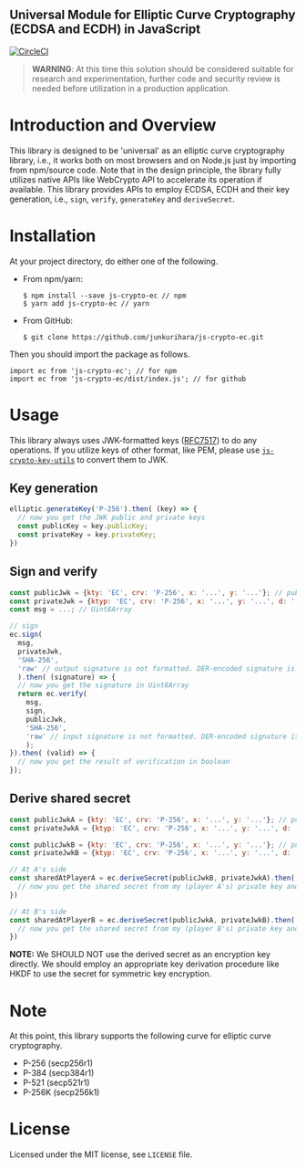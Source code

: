 Universal Module for Elliptic Curve Cryptography (ECDSA and ECDH) in JavaScript
--
[![CircleCI](https://circleci.com/gh/junkurihara/js-crypto-ec.svg?style=svg)](https://circleci.com/gh/junkurihara/js-crypto-ec)

> **WARNING**: At this time this solution should be considered suitable for research and experimentation, further code and security review is needed before utilization in a production application.

# Introduction and Overview
This library is designed to be 'universal' as an elliptic curve cryptography library, i.e., it works both on most browsers and on Node.js just by importing from npm/source code. Note that in the design principle, the library fully utilizes native APIs like WebCrypto API to accelerate its operation if available. This library provides APIs to employ ECDSA, ECDH and their key generation, i.e., `sign`, `verify`, `generateKey` and `deriveSecret`.

# Installation
At your project directory, do either one of the following.

- From npm/yarn:
  ```shell
  $ npm install --save js-crypto-ec // npm
  $ yarn add js-crypto-ec // yarn
  ```
- From GitHub:
  ```shell
  $ git clone https://github.com/junkurihara/js-crypto-ec.git
  ```

Then you should import the package as follows.
```shell
import ec from 'js-crypto-ec'; // for npm
import ec from 'js-crypto-ec/dist/index.js'; // for github
```
  
# Usage
This library always uses JWK-formatted keys ([RFC7517](https://tools.ietf.org/html/rfc7517)) to do any operations. If you utilize keys of other format, like PEM, please use [`js-crypto-key-utils`](https://github.com/junkurihara/js-crypto-key-utils) to convert them to JWK.

## Key generation
```javascript
elliptic.generateKey('P-256').then( (key) => {
  // now you get the JWK public and private keys
  const publicKey = key.publicKey;
  const privateKey = key.privateKey;
})
```

## Sign and verify
```javascript
const publicJwk = {kty: 'EC', crv: 'P-256', x: '...', y: '...'}; // public key
const privateJwk = {ktyp: 'EC', crv: 'P-256', x: '...', y: '...', d: '...'}; // paired private key
const msg = ...; // Uint8Array

// sign
ec.sign(
  msg,
  privateJwk,
  'SHA-256',
  'raw' // output signature is not formatted. DER-encoded signature is available with 'der'.
  ).then( (signature) => {
  // now you get the signature in Uint8Array
  return ec.verify(
    msg,
    sign,
    publicJwk,
    'SHA-256',
    'raw' // input signature is not formatted. DER-encoded signature is available with 'der'. 
    );  
}).then( (valid) => {
  // now you get the result of verification in boolean
});
```
## Derive shared secret
```javascript
const publicJwkA = {kty: 'EC', crv: 'P-256', x: '...', y: '...'}; // public key of player A
const privateJwkA = {ktyp: 'EC', crv: 'P-256', x: '...', y: '...', d: '...'}; // paired private key of player A

const publicJwkB = {kty: 'EC', crv: 'P-256', x: '...', y: '...'}; // public key of player B
const privateJwkB = {ktyp: 'EC', crv: 'P-256', x: '...', y: '...', d: '...'}; // paired private key of player B

// At A's side
const sharedAtPlayerA = ec.deriveSecret(publicJwkB, privateJwkA).then( (secretAtA) => {
  // now you get the shared secret from my (player A's) private key and player B's public key
})

// At B's side
const sharedAtPlayerB = ec.deriveSecret(publicJwkA, privateJwkB).then( (secretAtB) => {
  // now you get the shared secret from my (player B's) private key and player A's public key
})
```
**NOTE:** We SHOULD NOT use the derived secret as an encryption key directly. We should employ an appropriate key derivation procedure like HKDF to use the secret for symmetric key encryption.

# Note
At this point, this library supports the following curve for elliptic curve cryptography.
- P-256 (secp256r1)
- P-384 (secp384r1)
- P-521 (secp521r1)
- P-256K (secp256k1)

# License
Licensed under the MIT license, see `LICENSE` file.
